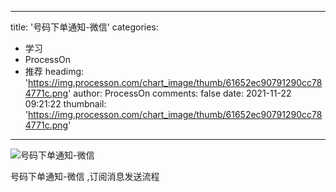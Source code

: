 
---
title: '号码下单通知-微信'
categories: 
 - 学习
 - ProcessOn
 - 推荐
headimg: 'https://img.processon.com/chart_image/thumb/61652ec90791290cc784771c.png'
author: ProcessOn
comments: false
date: 2021-11-22 09:21:22
thumbnail: 'https://img.processon.com/chart_image/thumb/61652ec90791290cc784771c.png'
---

<div>   
<img class="thumb" alt="号码下单通知-微信" src="https://img.processon.com/chart_image/thumb/61652ec90791290cc784771c.png" referrerpolicy="no-referrer">
<p>号码下单通知-微信 ,订阅消息发送流程</p>  
</div>
            